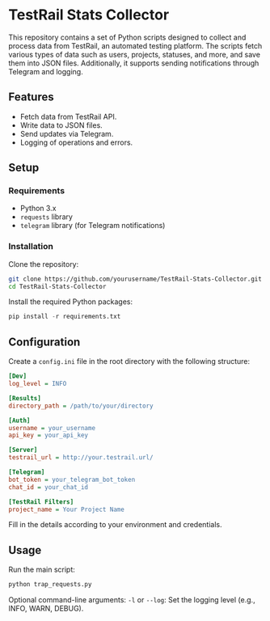 # TestRail Stats Collector

This repository contains a set of Python scripts designed to collect and process data from TestRail, an automated testing platform. The scripts fetch various types of data such as users, projects, statuses, and more, and save them into JSON files. Additionally, it supports sending notifications through Telegram and logging.

## Features

- Fetch data from TestRail API.
- Write data to JSON files.
- Send updates via Telegram.
- Logging of operations and errors.

## Setup

### Requirements

- Python 3.x
- `requests` library
- `telegram` library (for Telegram notifications)

### Installation

Clone the repository:

```bash
git clone https://github.com/yourusername/TestRail-Stats-Collector.git
cd TestRail-Stats-Collector
```
Install the required Python packages:
```python
pip install -r requirements.txt
```


## Configuration
Create a `config.ini` file in the root directory with the following structure:
```ini
[Dev]
log_level = INFO

[Results]
directory_path = /path/to/your/directory

[Auth]
username = your_username
api_key = your_api_key

[Server]
testrail_url = http://your.testrail.url/

[Telegram]
bot_token = your_telegram_bot_token
chat_id = your_chat_id

[TestRail Filters]
project_name = Your Project Name
```
Fill in the details according to your environment and credentials.

## Usage
Run the main script:
```python
python trap_requests.py
```

Optional command-line arguments:
`-l` or `--log`: Set the logging level (e.g., INFO, WARN, DEBUG).
